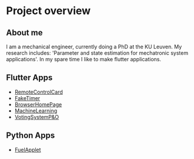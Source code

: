 # Project overview

## About me
I am a mechanical engineer, currently doing a PhD at the KU Leuven. My research includes: 'Parameter and state estimation for mechatronic system applications'.
In my spare time I like to make flutter applications.

## Flutter Apps
- [RemoteControlCard](https://smeetsv10.github.io/RemoteControlCard/)
- [FakeTimer](https://smeetsv10.github.io/FakeTimerWebApp/)
- [BrowserHomePage](https://github.com/Smeetsv10/BrowserHomepage)
- [MachineLearning](https://smeetsv10.github.io/FlutterML/)
- [VotingSystemP&O](https://smeetsv10.github.io/VotingSystem/)
  
## Python Apps
- [FuelApplet]([https://](https://external.ink?to=)github.com/Smeetsv10/FuelApplet)


